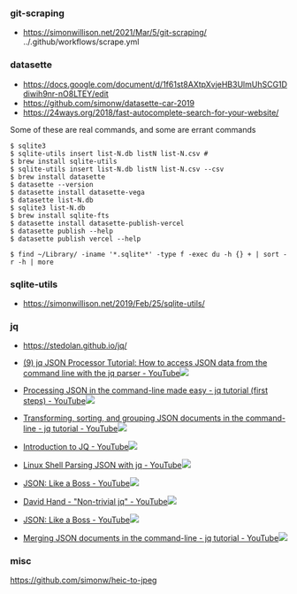 ### git-scraping

- https://simonwillison.net/2021/Mar/5/git-scraping/ 
  ../.github/workflows/scrape.yml

### datasette
- https://docs.google.com/document/d/1f61st8AXtpXvjeHB3UlmUhSCG1Ddiwih9nr-nO8LTEY/edit
- https://github.com/simonw/datasette-car-2019
- https://24ways.org/2018/fast-autocomplete-search-for-your-website/

Some of these are real commands, and some are errant commands
```
$ sqlite3
$ sqlite-utils insert list-N.db listN list-N.csv # 
$ brew install sqlite-utils
$ sqlite-utils insert list-N.db listN list-N.csv --csv
$ brew install datasette
$ datasette --version
$ datasette install datasette-vega
$ datasette list-N.db
$ sqlite3 list-N.db
$ brew install sqlite-fts
$ datasette install datasette-publish-vercel
$ datasette publish --help
$ datasette publish vercel --help

$ find ~/Library/ -iname '*.sqlite*' -type f -exec du -h {} + | sort -r -h | more
```

### sqlite-utils

- https://simonwillison.net/2019/Feb/25/sqlite-utils/

### jq
- https://stedolan.github.io/jq/

- [(9) jq JSON Processor Tutorial: How to access JSON data from the command line with the jq parser - YouTube](https://www.youtube.com/watch?v=EvpwhGeiH0U)![](images/cross.png)
- [Processing JSON in the command-line made easy - jq tutorial (first steps) - YouTube](https://www.youtube.com/watch?v=FSn_38gDvzM)![](images/cross.png)
- [Transforming, sorting, and grouping JSON documents in the command-line - jq tutorial - YouTube](https://www.youtube.com/watch?v=EIhLl9ebeiA)![](images/cross.png)
- [Introduction to JQ - YouTube](https://www.youtube.com/watch?v=Jy0LNwZ8aFI)![](images/cross.png)
- [Linux Shell Parsing JSON with jq - YouTube](https://www.youtube.com/watch?v=NOlRKZF2JRo)![](images/cross.png)
- [JSON: Like a Boss - YouTube](https://www.youtube.com/watch?v=_ZTibHotSew)![](images/cross.png)
- [David Hand - "Non-trivial jq" - YouTube](https://www.youtube.com/watch?v=MvI6Z85EgVo)![](images/cross.png)
- [JSON: Like a Boss - YouTube](https://www.youtube.com/watch?v=_ZTibHotSew)![](images/cross.png)
- [Merging JSON documents in the command-line - jq tutorial - YouTube](https://www.youtube.com/watch?v=uIKvYgix-L4)![](images/cross.png)

### misc
https://github.com/simonw/heic-to-jpeg
